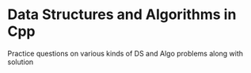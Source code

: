 # Data Structures and Algorithms in Cpp
Practice questions on various kinds of DS and Algo problems along with solution
